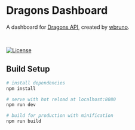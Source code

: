 # Dragons Dashboard
A dashboard for <a href="https://dragons-api.herokuapp.com/">Dragons API</a>, created by <a href="https://github.com/wbruno/dragons-api">wbruno</a>.

<br>

[![License](http://img.shields.io/:license-mit-blue.svg)](https://github.com/vmarcosp/dragons-dashboard/blob/master/LICENSE)
## Build Setup

``` bash
# install dependencies
npm install

# serve with hot reload at localhost:8080
npm run dev

# build for production with minification
npm run build
```

